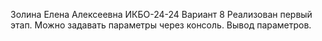 Золина Елена Алексеевна ИКБО-24-24 Вариант 8
Реализован первый этап. Можно задавать параметры через консоль. Вывод параметров.